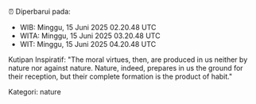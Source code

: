 ⏰ Diperbarui pada:
- WIB: Minggu, 15 Juni 2025 02.20.48 UTC
- WITA: Minggu, 15 Juni 2025 03.20.48 UTC
- WIT: Minggu, 15 Juni 2025 04.20.48 UTC

Kutipan Inspiratif:
"The moral virtues, then, are produced in us neither by nature nor against nature. Nature, indeed, prepares in us the ground for their reception, but their complete formation is the product of habit."


Kategori: nature

